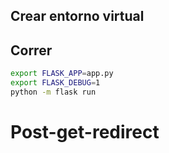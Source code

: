 

## Crear entorno virtual


## Correr

```bash
export FLASK_APP=app.py
export FLASK_DEBUG=1
python -m flask run
```


# Post-get-redirect
